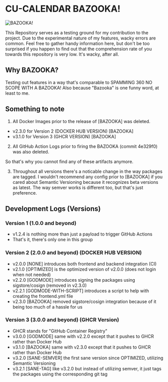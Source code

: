 # CU-CALENDAR BAZOOKA!

![BAZOOKA!](bazooka.jpg)

This Repository serves as a testing ground for my contribution to the project.
Due to the experimental nature of my features, wacky errors are common.
Feel free to gather handy information here, but don't be too surprised if you happen to find out that
the comprehension rate of you towards this repository is very low. It's wacky, after all.

## Why BAZOOKA?

Testing out features in a way that's comparable to SPAMMING 360 NO SCOPE WITH A BAZOOKA!
Also because "Bazooka" is one funny word, at least to me.

## Something to note

1) All Docker Images prior to the release of [BAZOOKA] was deleted.

- v2.3.0 for Version 2 (DOCKER HUB VERSION) [BAZOOKA]
- v3.1.0 for Version 3 (GHCR VERSION) [BAZOOKA]

2) All GitHub Action Logs prior to firing the BAZOOKA (commit 4e329f0) was also deleted.

So that's why you cannot find any of these artifacts anymore.

3) Throughout all versions there's a noticable change in the way packages are tagged.
I wouldn't recommend any config prior to [BAZOOKA] if you cared about Semantic Versioning
because it recognizes beta versions as latest. The way semver works is different too, but that's just preference.

## Development Logs (Versions)

### Version 1 (1.0.0 and beyond)

- v1.2.4 is nothing more than just a payload to trigger GitHub Actions
- That's it, there's only one in this group

### Version 2 (2.0.0 and beyond) (DOCKER HUB VERSION)

- v2.0.0 [NONE] introduces both frontend and backend integration (CI)
- v2.1.0 [OPTIMIZED] is the optimized version of v2.0.0 (does not login when not needed)
- v2.2.0 [GODMODE] introduces signing the packages using sigstore/cosign (removed in v2.3.0)
- v2.2.1 [GODMODE-WITH-SCRIPT] introduces a script to help with creating the frontend.yml file
- v2.3.0 [BAZOOKA] removed sigstore/cosign integration because of it being too much of a hassle for us

### Version 3 (3.0.0 and beyond) (GHCR Version)

- GHCR stands for "GitHub Container Registry"
- v3.0.0 [GODMODE] same with v2.2.0 except that it pushes to GHCR rather than Docker Hub
- v3.1.0 [BAZOOKA] same with v2.3.0 except that it pushes to GHCR rather than Docker Hub
- v3.2.0 [SANE-SEMVER] the first sane version since OPTIMIZED, utilizing Semantic Versioning
- v3.2.1 [SANE-TAG] like v3.2.0 but instead of utilizing semver, it just tags the packages using the corresponding git tag

